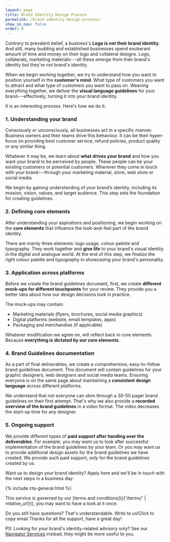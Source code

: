 ```yaml
---
layout: page
title: Brand Identity Design Process
permalink: /brand-identity-design-process/
show_in_nav: false
order: 0
---
```

Contrary to prevalent belief, a business's **Logo is not their brand identity**. And still, many budding and established businesses spend exuberant amount of time and money on their logo and collateral designs. Logo, collaterals, marketing materials---all these *emerge* from their brand's identity but they're *not* brand's identity.

When we begin working together, we try to understand how you want to position yourself in the **customer's mind**. What type of customers you want to attract and what type of customers you want to pass on. Weaving everything together, we deliver the **visual language guidelines** for your brand---effectively, turning it into your brand identity.

It is an interesting process. Here's how we do it:

### 1. Understanding your brand
Consciously or unconsciously, all businesses act in a specific manner. Business owners and their teams drive this behaviour. It can be their hyper-focus on providing best customer service, refund policies, product quality or any similar thing.

Whatever it may be, we learn about **what drives your brand** and how you want your brand to be perceived by people. These people can be your existing customers or potential customers. Wherever they come in touch with your brand---through your marketing material, store, web store or social media.

We begin by gaining understanding of your brand’s identity, including its mission, vision, values, and target audience. This step sets the foundation for creating guidelines.

### 2. Defining core elements
After understanding your aspirations and positioning, we begin working on the **core elements** that influence the look-and-feel part of the brand identity.

There are mainly three elements: logo usage, colour palette and typography.
They work together and **give life** to your brand's visual identity in the digital and analogue world.
At the end of this step, we finalize the right colour palette and typography in showcasing your brand's personality.

### 3. Application across platforms
Before we create the brand guidelines document, first, we create **different mock-ups for different touchpoints** for your review. They provide you a better idea about how our design decisions look in practice.

The mock-ups may contain:

- Marketing materials (flyers, brochures, social media graphics)
- Digital platforms (website, email templates, apps)
- Packaging and merchandise (if applicable)

Whatever modification we agree on, will reflect back in core elements. Because **everything is dictated by our core elements**.

### 4. Brand Guidelines documentation
As a part of final deliverables, we create a comprehensive, easy-to-follow brand guidelines document. This document will contain guidelines for your graphic designers, web designers and social media teams. Ensuring everyone is on the same page about maintaining a **consistent design language** across different platforms.

We understand that not everyone can skim through a 30-50 pager brand guidelines on their first attempt. That's why we also provide a **recorded overview of the brand guidelines** in a video format. The video decreases the start-up time for any designer.

### 5. Ongoing support
We provide different types of **paid support after handing over the deliverables**. For example, you may want us to look after successful implementation of the brand guidelines by your team. Or you may want us to provide additional design assets for the brand guidelines we have created. We provide such paid support, *only* for the brand guidelines created by us.

Want us to design your brand identity? Apply here and we'll be in touch with the next steps in a business day:

{% include cta-general.html %}

<!-- <blockquote>
<p>"In our work at Snehalaya CCI, <strong>Bhagyesh's impact</strong> went beyond creating just another IT solution. <strong>He invested time</strong> to understand the unique challenges of child development before designing a system that effectively monitors each child's journey toward independence. What stands out is his <strong>pragmatic approach</strong>—using simple, accessible technology tools rather than complex solutions, while fully meeting our needs. [...] <strong>truly serves our mission</strong> of nurturing self-reliant individuals."</p>

<p class="flex justify-end">—Mahesh Rasal, Co-founder,&nbsp;<a href="{% post_url 2025-01-16-sachet-foundation %}"> Sachet Foundation</a></p>
</blockquote> -->

This service is governed by our [terms and conditions]({{'/terms/' | relative_url}}), you may want to have a look at it once.

Do you still have questions? That's understandable.
<a onclick="copyEmail()" class="copy-btn">
  Write to us!<span class="tooltip">Click to copy email</span>
</a>Thanks for all the support, have a great day!

<p class="ps">PS: Looking for your brand's identity-related advisory only? See our <a href="{{'/navigator-services/' | relative_url}}">Navigator Services</a> instead, they might be more useful to you.</p>
